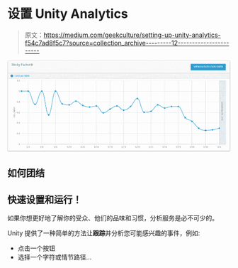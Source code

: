 # 设置 Unity Analytics

> 原文：<https://medium.com/geekculture/setting-up-unity-analytics-f54c7ad8f5c7?source=collection_archive---------12----------------------->

![](img/55d50894ba0c896a5190909850c4c408.png)

## 如何团结

## 快速设置和运行！

如果你想更好地了解你的受众、他们的品味和习惯，分析服务是必不可少的。

Unity 提供了一种简单的方法让**跟踪**并分析您可能感兴趣的事件，例如:

*   点击一个按钮
*   选择一个字符或情节路径…
